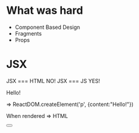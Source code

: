 # What was hard

- Component Based Design
- Fragments
- Props

# JSX

JSX === HTML NO!
JSX === JS YES!

<p>Hello!</p> => ReactDOM.createElement('p', {content:"Hello!"})

When rendered => HTML

<Button name="Submit" />

